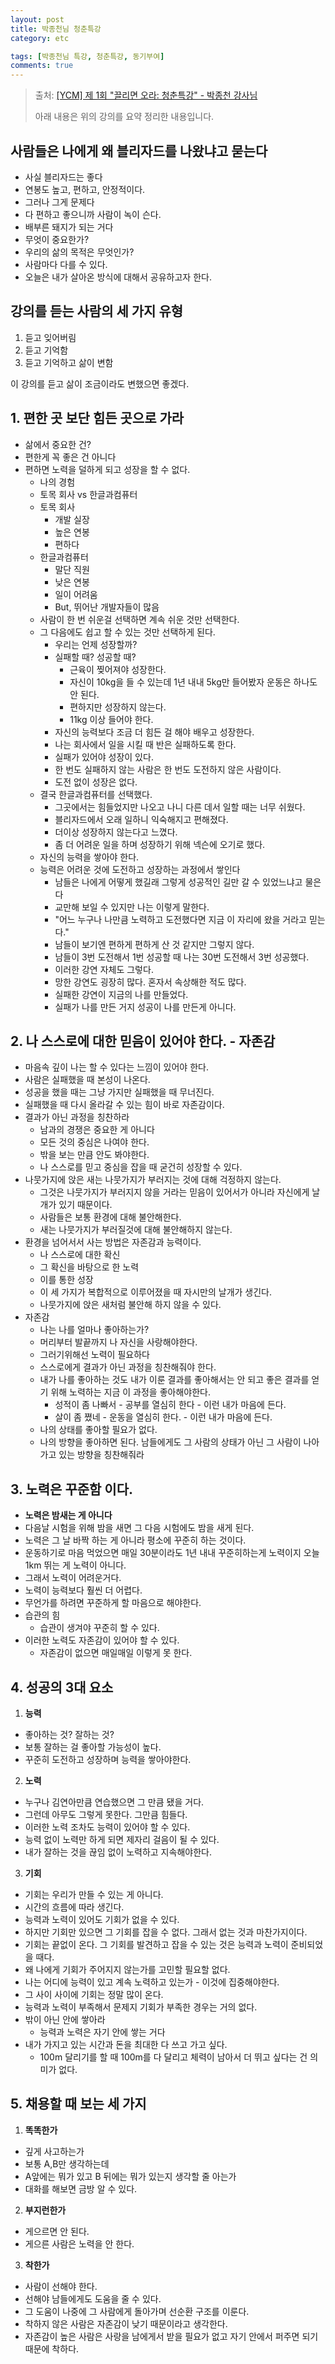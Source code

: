 ```yaml
---
layout: post
title: 박종천님 청춘특강
category: etc

tags: [박종천님 특강, 청춘특강, 동기부여]
comments: true
---
```


> 출처: [[YCM] 제 1회 "끌리면 오라: 청춘특강" - 박종천 강사님](https://www.youtube.com/watch?v=Ve-yWkrV29c)
>
> 아래 내용은 위의 강의를 요약 정리한 내용입니다.


## 사람들은 나에게 왜 블리자드를 나왔냐고 묻는다
- 사실 블리자드는 좋다
- 연봉도 높고, 편하고, 안정적이다.
- 그러나 그게 문제다
- 다 편하고 좋으니까 사람이 녹이 슨다.
- 배부른 돼지가 되는 거다
- 무엇이 중요한가?
- 우리의 삶의 목적은 무엇인가?
- 사람마다 다를 수 있다.
- 오늘은 내가 살아온 방식에 대해서 공유하고자 한다.


## 강의를 듣는 사람의 세 가지 유형
1. 듣고 잊어버림
2. 듣고 기억함
3. 듣고 기억하고 삶이 변함


이 강의를 듣고 삶이 조금이라도 변했으면 좋겠다.

## **1. 편한 곳 보단 힘든 곳으로 가라**
- 삶에서 중요한 건?
- 편한게 꼭 좋은 건 아니다
- 편하면 노력을 덜하게 되고 성장을 할 수 없다.
    - 나의 경험
    - 토목 회사 vs 한글과컴퓨터
    - 토목 회사
        - 개발 실장
        - 높은 연봉
        - 편하다 
    - 한글과컴퓨터
        - 말단 직원
        - 낮은 연봉 
        - 일이 어려움
        - But, 뛰어난 개발자들이 많음
    - 사람이 한 번 쉬운걸 선택하면 계속 쉬운 것만 선택한다.
    - 그 다음에도 쉽고 할 수 있는 것만 선택하게 된다.
        - 우리는 언제 성장할까? 
        - 실패할 때? 성공할 때?
            - 근육이 찢어져야 성장한다.
            - 자신이 10kg을 들 수 있는데 1년 내내 5kg만 들어봤자 운동은 하나도 안 된다.
            - 편하지만 성장하지 않는다.
            - 11kg 이상 들어야 한다.
        - 자신의 능력보다 조금 더 힘든 걸 해야 배우고 성장한다.
        - 나는 회사에서 일을 시킬 때 반은 실패하도록 한다.
        - 실패가 있어야 성장이 있다.
        - 한 번도 실패하지 않는 사람은 한 번도 도전하지 않은 사람이다.
        - 도전 없이 성장은 없다.
    - 결국 한글과컴퓨터를 선택했다.
        - 그곳에서는 힘들었지만 나오고 나니 다른 데서 일할 때는 너무 쉬웠다.
        - 블리자드에서 오래 일하니 익숙해지고 편해졌다.
        - 더이상 성장하지 않는다고 느꼈다.
        - 좀 더 어려운 일을 하며 성장하기 위해 넥슨에 오기로 했다.
    - 자신의 능력을 쌓아야 한다.
    - 능력은 어려운 것에 도전하고 성장하는 과정에서 쌓인다
        - 남들은 나에게 어떻게 했길래 그렇게 성공적인 길만 갈 수 있었느냐고 물은다
        - 교만해 보일 수 있지만 나는 이렇게 말한다.
        - "어느 누구나 나만큼 노력하고 도전했다면 지금 이 자리에 왔을 거라고 믿는다."
        - 남들이 보기엔 편하게 편하게 산 것 같지만 그렇지 않다.
        - 남들이 3번 도전해서 1번 성공할 때 나는 30번 도전해서 3번 성공했다.
        - 이러한 강연 자체도 그렇다.
        - 망한 강연도 굉장히 많다. 혼자서 속상해한 적도 많다.
        - 실패한 강연이 지금의 나를 만들었다.
        - 실패가 나를 만든 거지 성공이 나를 만든게 아니다.
          
## **2. 나 스스로에 대한 믿음이 있어야 한다. - 자존감**
- 마음속 깊이 나는 할 수 있다는 느낌이 있어야 한다.
- 사람은 실패했을 때 본성이 나온다.
- 성공을 했을 때는 그냥 가지만 실패했을 때 무너진다.
- 실패했을 때 다시 올라갈 수 있는 힘이 바로 자존감이다.
- 결과가 아닌 과정을 칭찬하라
    - 남과의 경쟁은 중요한 게 아니다
    - 모든 것의 중심은 나여야 한다.
    - 밖을 보는 만큼 안도 봐야한다.
    - 나 스스로를 믿고 중심을 잡을 때 굳건히 성장할 수 있다.
- 나뭇가지에 앉은 새는 나뭇가지가 부러지는 것에 대해 걱정하지 않는다.
    - 그것은 나뭇가지가 부러지지 않을 거라는 믿음이 있어서가 아니라 자신에게 날개가 있기 때문이다.
    - 사람들은 보통 환경에 대해 불안해한다.
    - 새는 나뭇가지가 부러질것에 대해 불안해하지 않는다.
- 환경을 넘어서서 사는 방법은 자존감과 능력이다.
    - 나 스스로에 대한 확신
    - 그 확신을 바탕으로 한 노력
    - 이를 통한 성장
    - 이 세 가지가 복합적으로 이루어졌을 때 자시만의 날개가 생긴다.
    - 나뭇가지에 앉은 새처럼 불안해 하지 않을 수 있다.
- 자존감
    - 나는 나를 얼마나 좋아하는가?
    - 머리부터 발끝까지 나 자신을 사랑해야한다.
    - 그러기위해선 노력이 필요하다
    - 스스로에게 결과가 아닌 과정을 칭찬해줘야 한다.
    - 내가 나를 좋아하는 것도 내가 이룬 결과를 좋아해서는 안 되고 좋은 결과를 얻기 위해 노력하는 지금 이 과정을 좋아해야한다.
        - 성적이 좀 나빠서 - 공부를 열심히 한다 - 이런 내가 마음에 든다.
        - 살이 좀 쪘네 - 운동을 열심히 한다. - 이런 내가 마음에 든다.
    - 나의 상태를 좋아할 필요가 없다.
    - 나의 방향을 좋아하면 된다.
남들에게도 그 사람의 상태가 아닌 그 사람이 나아가고 있는 방향을 칭찬해줘라

## **3. 노력은 꾸준함 이다.**
- __노력은 밤새는 게 아니다__
- 다음날 시험을 위해 밤을 새면 그 다음 시험에도 밤을 새게 된다.
- 노력은 그 날 바짝 하는 게 아니라 평소에 꾸준히 하는 것이다.
- 운동하기로 마음 먹었으면 매일 30분이라도 1년 내내 꾸준히하는게 노력이지 오늘 1km 뛰는 게 노력이 아니다.
- 그래서 노력이 어려운거다.
- 노력이 능력보다 훨씬 더 어렵다.
- 무언가를 하려면 꾸준하게 할 마음으로 해야한다.
- 습관의 힘
    - 습관이 생겨야 꾸준히 할 수 있다.
- 이러한 노력도 자존감이 있어야 할 수 있다.
    - 자존감이 없으면 매일매일 이렇게 못 한다.
    
## **4. 성공의 3대 요소**

1. __능력__
- 좋아하는 것? 잘하는 것?
- 보통 잘하는 걸 좋아할 가능성이 높다.
- 꾸준히 도전하고 성장하며 능력을 쌓아야한다.


2. __노력__
- 누구나 김연아만큼 연습했으면 그 만큼 됐을 거다.
- 그런데 아무도 그렇게 못한다. 그만큼 힘들다.
- 이러한 노력 조차도 능력이 있어야 할 수 있다.
- 능력 없이 노력만 하게 되면 제자리 걸음이 될 수 있다.
- 내가 잘하는 것을 끊임 없이 노력하고 지속해야한다.


3. __기회__
- 기회는 우리가 만들 수 있는 게 아니다.
- 시간의 흐름에 따라 생긴다.
- 능력과 노력이 있어도 기회가 없을 수 있다.
- 하지만 기회만 있으면 그 기회를 잡을 수 없다. 그래서 없는 것과 마찬가지이다.
- 기회는 끝없이 온다. 그 기회를 발견하고 잡을 수 있는 것은 능력과 노력이 준비되었을 때다.
- 왜 나에게 기회가 주어지지 않는가를 고민할 필요할 없다.
- 나는 어디에 능력이 있고 계속 노력하고 있는가 - 이것에 집중해야한다.
- 그 사이 사이에 기회는 정말 많이 온다.
- 능력과 노력이 부족해서 문제지 기회가 부족한 경우는 거의 없다.
- 밖이 아닌 안에 쌓아라
    - 능력과 노력은 자기 안에 쌓는 거다
- 내가 가지고 있는 시간과 돈을 최대한 다 쓰고 가고 싶다.
    - 100m 달리기를 할 때 100m를 다 달리고 체력이 남아서 더 뛰고 싶다는 건 의미가 없다.


## **5. 채용할 때 보는 세 가지**
1. __똑똑한가__
- 깊게 사고하는가
- 보통 A,B만 생각하는데
- A앞에는 뭐가 있고 B 뒤에는 뭐가 있는지 생각할 줄 아는가
- 대화를 해보면 금방 알 수 있다.


2. __부지런한가__
- 게으르면 안 된다.
- 게으른 사람은 노력을 안 한다.


3. __착한가__
- 사람이 선해야 한다.
- 선해야 남들에게도 도움을 줄 수 있다.
- 그 도움이 나중에 그 사람에게 돌아가며 선순환 구조를 이룬다.
- 착하지 않은 사람은 자존감이 낮기 때문이라고 생각한다.
- 자존감이 높은 사람은 사랑을 남에게서 받을 필요가 없고 자기 안에서 퍼주면 되기 때문에 착하다.
